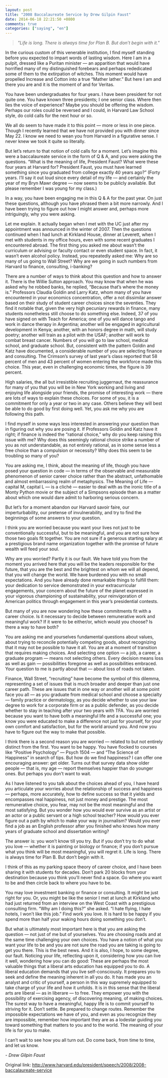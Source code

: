 ```yaml
---
layout: post
title: "2008 Baccalaureate Service by Drew Gilpin Faust"
date: 2014-06-18 22:21:50 +0800
comments: true
categories: ["saying", "en"]
---
```


> _"Life is long. There is always time for Plan B. But don’t begin with it."_

In the curious custom of this venerable institution, I find myself standing before you expected to impart words of lasting wisdom. Here I am in a pulpit, dressed like a Puritan minister — an apparition that would have horrified many of my distinguished forebears and perhaps rededicated some of them to the extirpation of witches. This moment would have propelled Increase and Cotton into a true “Mather lather.” But here I am and there you are and it is the moment of and for Veritas.

You have been undergraduates for four years. I have been president for not quite one. You have known three presidents; I one senior class. Where then lies the voice of experience? Maybe you should be offering the wisdom. Perhaps our roles could be reversed and I could, in Harvard Law School style, do cold calls for the next hour or so.

We all do seem to have made it to this point — more or less in one piece. Though I recently learned that we have not provided you with dinner since May 22. I know we need to wean you from Harvard in a figurative sense. I never knew we took it quite so literally.

But let’s return to that notion of cold calls for a moment. Let’s imagine this were a baccalaureate service in the form of Q & A, and you were asking the questions. “What is the meaning of life, President Faust? What were these four years at Harvard for? President Faust, you must have learned something since you graduated from college exactly 40 years ago?” (Forty years. I’ll say it out loud since every detail of my life — and certainly the year of my Bryn Mawr degree — now seems to be publicly available. But please remember I was young for my class.)

In a way, you have been engaging me in this Q & A for the past year. On just these questions, although you have phrased them a bit more narrowly. And I have been trying to figure out how I might answer and, perhaps more intriguingly, why you were asking.

Let me explain. It actually began when I met with the UC just after my appointment was announced in the winter of 2007. Then the questions continued when I had lunch at Kirkland House, dinner at Leverett, when I met with students in my office hours, even with some recent graduates I encountered abroad. The first thing you asked me about wasn’t the curriculum or advising or faculty contact or even student space. In fact, it wasn’t even alcohol policy. Instead, you repeatedly asked me: Why are so many of us going to Wall Street? Why are we going in such numbers from Harvard to finance, consulting, i-banking?

There are a number of ways to think about this question and how to answer it. There is the Willie Sutton approach. You may know that when he was asked why he robbed banks, he replied, “Because that’s where the money is.” Professors Claudia Goldin and Larry Katz, whom many of you have encountered in your economics concentration, offer a not dissimilar answer based on their study of student career choices since the seventies. They find it notable that, given the very high pecuniary rewards in finance, many students nonetheless still choose to do something else. Indeed, 37 of you have signed on with Teach for America; one of you will dance tango and work in dance therapy in Argentina; another will be engaged in agricultural development in Kenya; another, with an honors degree in math, will study poetry; another will train as a pilot with the USAF; another will work to combat breast cancer. Numbers of you will go to law school, medical school, and graduate school. But, consistent with the pattern Goldin and Katz have documented, a considerable number of you are selecting finance and consulting. The Crimson’s survey of last year’s class reported that 58 percent of men and 43 percent of women entering the workforce made this choice. This year, even in challenging economic times, the figure is 39 percent.

High salaries, the all but irresistible recruiting juggernaut, the reassurance for many of you that you will be in New York working and living and enjoying life alongside your friends, the promise of interesting work — there are lots of ways to explain these choices. For some of you, it is a commitment for only a year or two in any case. Others believe they will best be able to do good by first doing well. Yet, you ask me why you are following this path.

I find myself in some ways less interested in answering your question than in figuring out why you are posing it. If Professors Goldin and Katz have it right; if finance is indeed the “rational choice,” why do you keep raising this issue with me? Why does this seemingly rational choice strike a number of you as not understandable, as not entirely rational, as in some sense less a free choice than a compulsion or necessity? Why does this seem to be troubling so many of you?

You are asking me, I think, about the meaning of life, though you have posed your question in code — in terms of the observable and measurable phenomenon of senior career choice rather than the abstract, unfathomable and almost embarrassing realm of metaphysics. The Meaning of Life — capital M, capital L — is a cliché — easier to deal with as the ironic title of a Monty Python movie or the subject of a Simpsons episode than as a matter about which one would dare admit to harboring serious concern.

But let’s for a moment abandon our Harvard savoir faire, our imperturbability, our pretense of invulnerability, and try to find the beginnings of some answers to your question.

I think you are worried because you want your lives not just to be conventionally successful, but to be meaningful, and you are not sure how those two goals fit together. You are not sure if a generous starting salary at a prestigious brand name organization together with the promise of future wealth will feed your soul.

Why are you worried? Partly it is our fault. We have told you from the moment you arrived here that you will be the leaders responsible for the future, that you are the best and the brightest on whom we will all depend, that you will change the world. We have burdened you with no small expectations. And you have already done remarkable things to fulfill them: your dedication to service demonstrated in your extracurricular engagements, your concern about the future of the planet expressed in your vigorous championing of sustainability, your reinvigoration of American politics through engagement in this year’s presidential contests.

But many of you are now wondering how these commitments fit with a career choice. Is it necessary to decide between remunerative work and meaningful work? If it were to be either/or, which would you choose? Is there a way to have both?

You are asking me and yourselves fundamental questions about values, about trying to reconcile potentially competing goods, about recognizing that it may not be possible to have it all. You are at a moment of transition that requires making choices. And selecting one option — a job, a career, a graduate program — means not selecting others. Every decision means loss as well as gain — possibilities foregone as well as possibilities embraced. Your question to me is partly about that — about loss of roads not taken.

Finance, Wall Street, “recruiting” have become the symbol of this dilemma, representing a set of issues that is much broader and deeper than just one career path. These are issues that in one way or another will at some point face you all — as you graduate from medical school and choose a specialty — family practice or dermatology, as you decide whether to use your law degree to work for a corporate firm or as a public defender, as you decide whether to stay in teaching after your two years with TFA. You are worried because you want to have both a meaningful life and a successful one; you know you were educated to make a difference not just for yourself, for your own comfort and satisfaction, but for the world around you. And now you have to figure out the way to make that possible.

I think there is a second reason you are worried — related to but not entirely distinct from the first. You want to be happy. You have flocked to courses like “Positive Psychology” — Psych 1504 — and “The Science of Happiness” in search of tips. But how do we find happiness? I can offer one encouraging answer: get older. Turns out that survey data show older people — that is, my age — report themselves happier than do younger ones. But perhaps you don’t want to wait.

As I have listened to you talk about the choices ahead of you, I have heard you articulate your worries about the relationship of success and happiness — perhaps, more accurately, how to define success so that it yields and encompasses real happiness, not just money and prestige. The most remunerative choice, you fear, may not be the most meaningful and the most satisfying. But you wonder how you would ever survive as an artist or an actor or a public servant or a high school teacher? How would you ever figure out a path by which to make your way in journalism? Would you ever find a job as an English professor after you finished who knows how many years of graduate school and dissertation writing?

The answer is: you won’t know till you try. But if you don’t try to do what you love — whether it is painting or biology or finance; if you don’t pursue what you think will be most meaningful, you will regret it. Life is long. There is always time for Plan B. But don’t begin with it.

I think of this as my parking space theory of career choice, and I have been sharing it with students for decades. Don’t park 20 blocks from your destination because you think you’ll never find a space. Go where you want to be and then circle back to where you have to be.

You may love investment banking or finance or consulting. It might be just right for you. Or, you might be like the senior I met at lunch at Kirkland who had just returned from an interview on the West Coast with a prestigious consulting firm. “Why am I doing this?” she asked. “I hate flying, I hate hotels, I won’t like this job.” Find work you love. It is hard to be happy if you spend more than half your waking hours doing something you don’t.

But what is ultimately most important here is that you are asking the question — not just of me but of yourselves. You are choosing roads and at the same time challenging your own choices. You have a notion of what you want your life to be and you are not sure the road you are taking is going to get you there. This is the best news. And it is also, I hope, to some degree, our fault. Noticing your life, reflecting upon it, considering how you can live it well, wondering how you can do good: These are perhaps the most valuable things that a liberal arts education has equipped you to do. A liberal education demands that you live self-consciously. It prepares you to seek and define the meaning inherent in all you do. It has made you an analyst and critic of yourself, a person in this way supremely equipped to take charge of your life and how it unfolds. It is in this sense that the liberal arts are liberal — as in liberare — to free. They empower you with the possibility of exercising agency, of discovering meaning, of making choices. The surest way to have a meaningful, happy life is to commit yourself to striving for it. Don’t settle. Be prepared to change routes. Remember the impossible expectations we have of you, and even as you recognize they are impossible, remember how important they are as a lodestar guiding you toward something that matters to you and to the world. The meaning of your life is for you to make.

I can’t wait to see how you all turn out. Do come back, from time to time, and let us know.

_- Drew Gilpin Faust_

Original link: http://www.harvard.edu/president/speech/2008/2008-baccalaureate-service
